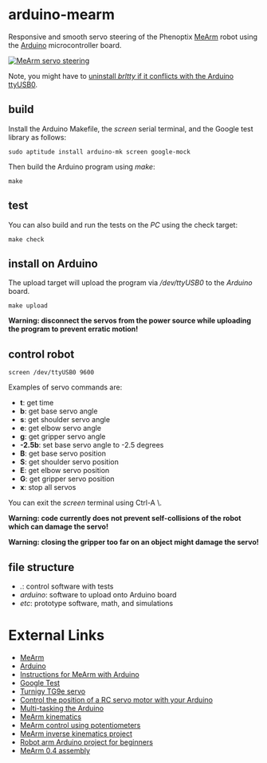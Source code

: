 # arduino-mearm

Responsive and smooth servo steering of the Phenoptix [MeArm][1] robot using the [Arduino][2] microcontroller board.

[![MeArm servo steering](http://img.youtube.com/vi/ZGc0j4WMrsY/0.jpg)](http://www.youtube.com/watch?v=ZGc0j4WMrsY)

Note, you might have to [uninstall *brltty* if it conflicts with the Arduino ttyUSB0][3].

## build

Install the Arduino Makefile, the *screen* serial terminal, and the Google test library as follows:

```
sudo aptitude install arduino-mk screen google-mock
```

Then build the Arduino program using *make*:

```
make
```

## test

You can also build and run the tests on the *PC* using the check target:

```
make check
```

## install on Arduino

The upload target will upload the program via */dev/ttyUSB0* to the *Arduino* board.

```
make upload
```

**Warning: disconnect the servos from the power source while uploading the program to prevent erratic motion!**

## control robot

```
screen /dev/ttyUSB0 9600
```

Examples of servo commands are:

* **t**: get time
* **b**: get base servo angle
* **s**: get shoulder servo angle
* **e**: get elbow servo angle
* **g**: get gripper servo angle
* **-2.5b**: set base servo angle to -2.5 degrees
* **B**: get base servo position
* **S**: get shoulder servo position
* **E**: get elbow servo position
* **G**: get gripper servo position
* **x**: stop all servos

You can exit the *screen* terminal using Ctrl-A \\.

**Warning: code currently does not prevent self-collisions of the robot which can damage the servo!**

**Warning: closing the gripper too far on an object might damage the servo!**

## file structure

* *.*: control software with tests
* *arduino*: software to upload onto Arduino board
* *etc*: prototype software, math, and simulations

# External Links

* [MeArm][1]
* [Arduino][2]
* [Instructions for MeArm with Arduino][13]
* [Google Test][4]
* [Turnigy TG9e servo][5]
* [Control the position of a RC servo motor with your Arduino][6]
* [Multi-tasking the Arduino][7]
* [MeArm kinematics][8]
* [MeArm control using potentiometers][10]
* [MeArm inverse kinematics project][9]
* [Robot arm Arduino project for beginners][11]
* [MeArm 0.4 assembly][12]

[1]: http://mearm.com/
[2]: https://www.arduino.cc/
[3]: http://www.ladyada.net/learn/arduino/lesson0-lin.html
[4]: https://code.google.com/p/googlemock/wiki/ForDummies
[5]: http://www.servodatabase.com/servo/turnigy/tg9e
[6]: https://www.arduino.cc/en/Tutorial/Knob
[7]: https://learn.adafruit.com/multi-tasking-the-arduino-part-1?view=all
[8]: http://bitofahack.com/post/1433701488
[9]: https://github.com/yorkhackspace/meArm
[10]: https://github.com/phenoptix/MeArm
[11]: http://lifehacker.com/build-a-kickass-robot-arm-the-perfect-arduino-project-1700643747
[12]: http://www.mathias-wilhelm.de/arduino/projects/phenoptix-mearm/
[13]: http://mearm.com/pages/instructions
